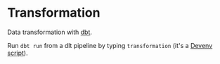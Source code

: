# Transformation

Data transformation with [dbt](https://github.com/dbt-labs/dbt-core).

Run `dbt run` from a dlt pipeline by typing `transformation` (it's a [Devenv script](https://devenv.sh/scripts/)).
